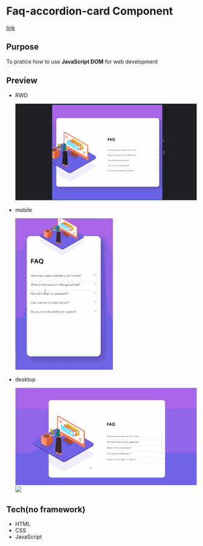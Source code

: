 # Faq-accordion-card Component

[link](https://stalwart-dango-4f5cbe.netlify.app/)

## Purpose

To pratice how to use **JavaScript DOM** for web development


## Preview

- RWD

  <img src = './screenshot/RWD.gif'>
- mobile

  <img src = './screenshot/preview_mobile.gif' height = '400px'>
- desktop

  <img src = './screenshot/preview.gif'>
  <img src = '[./screenshot/preview.gif](https://i.imgur.com/jTPLZxO.png)'>

## Tech(no framework)

- HTML
- CSS
- JavaScript






